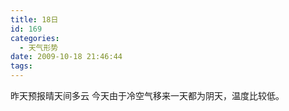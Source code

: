 ```yaml
---
title: 18日
id: 169
categories:
  - 天气形势
date: 2009-10-18 21:46:44
tags:
---
```


昨天预报晴天间多云 今天由于冷空气移来一天都为阴天，温度比较低。